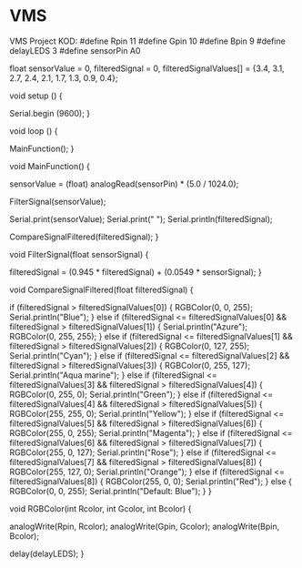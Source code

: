 # VMS
VMS Project
KOD:
#define Rpin 11
#define Gpin 10
#define Bpin 9
#define delayLEDS 3
#define sensorPin A0

float sensorValue = 0, filteredSignal = 0,
    filteredSignalValues[] = {3.4, 3.1, 2.7, 2.4, 2.1, 1.7, 1.3, 0.9, 0.4};

void setup () {

  Serial.begin (9600);
}

void loop () {

  MainFunction();
}

void MainFunction() {

  sensorValue = (float) analogRead(sensorPin) * (5.0 / 1024.0);

  FilterSignal(sensorValue);

  Serial.print(sensorValue);
  Serial.print(" ");
  Serial.println(filteredSignal);

  CompareSignalFiltered(filteredSignal);
}

void FilterSignal(float sensorSignal) {

  filteredSignal = (0.945 * filteredSignal) + (0.0549 * sensorSignal);
}

void CompareSignalFiltered(float filteredSignal) {

  if (filteredSignal > filteredSignalValues[0]) {
    RGBColor(0, 0, 255);
    Serial.println("Blue");
  } else if (filteredSignal <= filteredSignalValues[0] && filteredSignal > filteredSignalValues[1]) {
    Serial.println("Azure");
    RGBColor(0, 255, 255);
  } else if (filteredSignal <= filteredSignalValues[1] && filteredSignal > filteredSignalValues[2]) {
    RGBColor(0, 127, 255);
    Serial.println("Cyan");
  } else if (filteredSignal <= filteredSignalValues[2] && filteredSignal > filteredSignalValues[3]) {
    RGBColor(0, 255, 127);
    Serial.println("Aqua marine");
  } else if (filteredSignal <= filteredSignalValues[3] && filteredSignal > filteredSignalValues[4]) {
    RGBColor(0, 255, 0);
    Serial.println("Green");
  } else if (filteredSignal <= filteredSignalValues[4] && filteredSignal > filteredSignalValues[5]) {
    RGBColor(255, 255, 0);
    Serial.println("Yellow");
  } else if (filteredSignal <= filteredSignalValues[5] && filteredSignal > filteredSignalValues[6]) {
    RGBColor(255, 0, 255);
    Serial.println("Magenta");
  } else if (filteredSignal <= filteredSignalValues[6] && filteredSignal > filteredSignalValues[7]) {
    RGBColor(255, 0, 127);
    Serial.println("Rose");
  } else if (filteredSignal <= filteredSignalValues[7] && filteredSignal > filteredSignalValues[8]) {
    RGBColor(255, 127, 0);
    Serial.println("Orange");
  } else if (filteredSignal <= filteredSignalValues[8]) {
    RGBColor(255, 0, 0);
    Serial.println("Red");
  } else {
    RGBColor(0, 0, 255);
    Serial.println("Default: Blue");
  }
}

void RGBColor(int Rcolor, int Gcolor, int Bcolor) {

  analogWrite(Rpin, Rcolor);
  analogWrite(Gpin, Gcolor);
  analogWrite(Bpin, Bcolor);

  delay(delayLEDS);
} 

